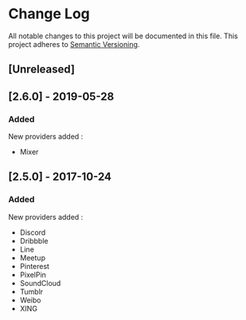 # Change Log

All notable changes to this project will be documented in this file. This project adheres to [Semantic Versioning](http://semver.org/).


## [Unreleased]

## [2.6.0] - 2019-05-28
### Added
New providers added :
- Mixer

## [2.5.0] - 2017-10-24
### Added
New providers added :
- Discord
- Dribbble 
- Line 
- Meetup 
- Pinterest
- PixelPin
- SoundCloud
- Tumblr
- Weibo
- XING